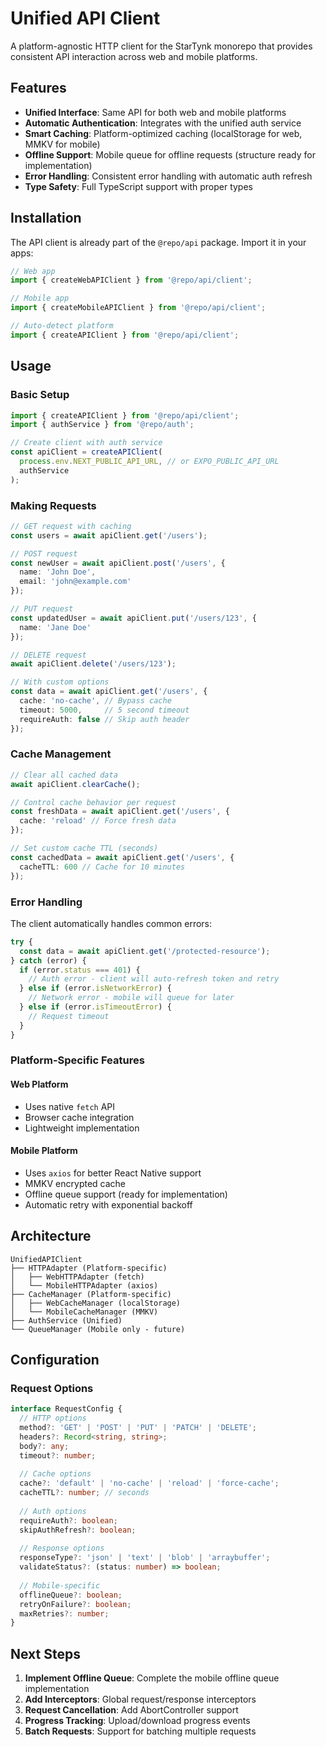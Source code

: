 # Unified API Client

A platform-agnostic HTTP client for the StarTynk monorepo that provides consistent API interaction across web and mobile platforms.

## Features

- **Unified Interface**: Same API for both web and mobile platforms
- **Automatic Authentication**: Integrates with the unified auth service
- **Smart Caching**: Platform-optimized caching (localStorage for web, MMKV for mobile)
- **Offline Support**: Mobile queue for offline requests (structure ready for implementation)
- **Error Handling**: Consistent error handling with automatic auth refresh
- **Type Safety**: Full TypeScript support with proper types

## Installation

The API client is already part of the `@repo/api` package. Import it in your apps:

```typescript
// Web app
import { createWebAPIClient } from '@repo/api/client';

// Mobile app  
import { createMobileAPIClient } from '@repo/api/client';

// Auto-detect platform
import { createAPIClient } from '@repo/api/client';
```

## Usage

### Basic Setup

```typescript
import { createAPIClient } from '@repo/api/client';
import { authService } from '@repo/auth';

// Create client with auth service
const apiClient = createAPIClient(
  process.env.NEXT_PUBLIC_API_URL, // or EXPO_PUBLIC_API_URL
  authService
);
```

### Making Requests

```typescript
// GET request with caching
const users = await apiClient.get('/users');

// POST request
const newUser = await apiClient.post('/users', {
  name: 'John Doe',
  email: 'john@example.com'
});

// PUT request
const updatedUser = await apiClient.put('/users/123', {
  name: 'Jane Doe'
});

// DELETE request
await apiClient.delete('/users/123');

// With custom options
const data = await apiClient.get('/users', {
  cache: 'no-cache', // Bypass cache
  timeout: 5000,     // 5 second timeout
  requireAuth: false // Skip auth header
});
```

### Cache Management

```typescript
// Clear all cached data
await apiClient.clearCache();

// Control cache behavior per request
const freshData = await apiClient.get('/users', {
  cache: 'reload' // Force fresh data
});

// Set custom cache TTL (seconds)
const cachedData = await apiClient.get('/users', {
  cacheTTL: 600 // Cache for 10 minutes
});
```

### Error Handling

The client automatically handles common errors:

```typescript
try {
  const data = await apiClient.get('/protected-resource');
} catch (error) {
  if (error.status === 401) {
    // Auth error - client will auto-refresh token and retry
  } else if (error.isNetworkError) {
    // Network error - mobile will queue for later
  } else if (error.isTimeoutError) {
    // Request timeout
  }
}
```

### Platform-Specific Features

#### Web Platform
- Uses native `fetch` API
- Browser cache integration
- Lightweight implementation

#### Mobile Platform  
- Uses `axios` for better React Native support
- MMKV encrypted cache
- Offline queue support (ready for implementation)
- Automatic retry with exponential backoff

## Architecture

```
UnifiedAPIClient
├── HTTPAdapter (Platform-specific)
│   ├── WebHTTPAdapter (fetch)
│   └── MobileHTTPAdapter (axios)
├── CacheManager (Platform-specific)
│   ├── WebCacheManager (localStorage)
│   └── MobileCacheManager (MMKV)
├── AuthService (Unified)
└── QueueManager (Mobile only - future)
```

## Configuration

### Request Options

```typescript
interface RequestConfig {
  // HTTP options
  method?: 'GET' | 'POST' | 'PUT' | 'PATCH' | 'DELETE';
  headers?: Record<string, string>;
  body?: any;
  timeout?: number;
  
  // Cache options
  cache?: 'default' | 'no-cache' | 'reload' | 'force-cache';
  cacheTTL?: number; // seconds
  
  // Auth options
  requireAuth?: boolean;
  skipAuthRefresh?: boolean;
  
  // Response options
  responseType?: 'json' | 'text' | 'blob' | 'arraybuffer';
  validateStatus?: (status: number) => boolean;
  
  // Mobile-specific
  offlineQueue?: boolean;
  retryOnFailure?: boolean;
  maxRetries?: number;
}
```

## Next Steps

1. **Implement Offline Queue**: Complete the mobile offline queue implementation
2. **Add Interceptors**: Global request/response interceptors
3. **Request Cancellation**: Add AbortController support
4. **Progress Tracking**: Upload/download progress events
5. **Batch Requests**: Support for batching multiple requests